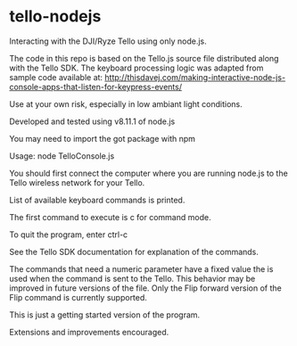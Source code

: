 # tello-nodejs
Interacting with the DJI/Ryze Tello using only node.js.

The code in this repo is based on the Tello.js source file distributed along with the Tello SDK.
The keyboard processing logic was adapted from sample code available at:
http://thisdavej.com/making-interactive-node-js-console-apps-that-listen-for-keypress-events/

Use at your own risk, especially in low ambiant light conditions.

Developed and tested using v8.11.1 of node.js

You may need to import the got package with npm

Usage: node TelloConsole.js

You should first connect the computer where you are running node.js to the Tello wireless network for your Tello.

List of available keyboard commands is printed.

The first command to execute is c for command mode.

To quit the program, enter ctrl-c

See the Tello SDK documentation for explanation of the commands.

The commands that need a numeric parameter have a fixed value the is used when the command is sent to the Tello. This behavior may be improved in future versions of the file. Only the Flip forward version of the Flip command is currently supported.

This is just a getting started version of the program.

Extensions and improvements encouraged.
